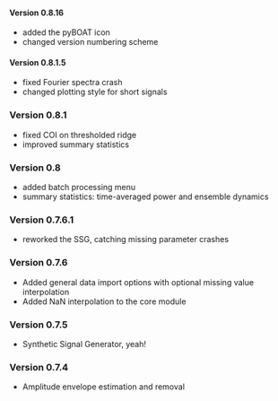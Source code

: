 
#### Version 0.8.16

- added the pyBOAT icon
- changed version numbering scheme

#### Version 0.8.1.5

- fixed Fourier spectra crash
- changed plotting style for short signals

### Version 0.8.1

- fixed COI on thresholded ridge
- improved summary statistics

### Version 0.8

- added batch processing menu
- summary statistics: time-averaged power and ensemble dynamics

### Version 0.7.6.1

- reworked the SSG, catching missing parameter crashes

### Version 0.7.6

- Added general data import options with optional missing value interpolation
- Added NaN interpolation to the core module

### Version 0.7.5

- Synthetic Signal Generator, yeah!

### Version 0.7.4

- Amplitude envelope estimation and removal

	
